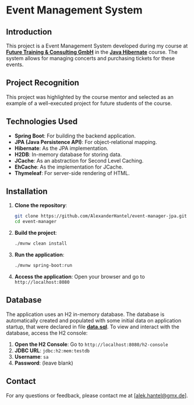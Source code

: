 # Event Management System

## Introduction

This project is a Event Management System developed during my course at [**Future Training & Consulting GmbH**](https://www.futuretrainings.com/) 
in the [**Java Hibernate**](https://www.futuretrainings.com/trainings/arbeitssuchende/programmierung/programmiersprachen/ls23.220/java-hibernate/) course. 
The system allows for managing concerts and purchasing tickets for these events.

## Project Recognition

This project was highlighted by the course mentor and selected as an example of a well-executed project for future students of the course.

## Technologies Used

- **Spring Boot**: For building the backend application.
- **JPA (Java Persistence API)**: For object-relational mapping.
- **Hibernate**: As the JPA implementation.
- **H2DB**: In-memory database for storing data.
- **JCache**: As an abstraction for Second Level Caching.
- **EhCache**: As the implementation for JCache.
- **Thymeleaf**: For server-side rendering of HTML.

## Installation

1. **Clone the repository**:
    ```bash
    git clone https://github.com/AlexanderHantel/event-manager-jpa.git
    cd event-manager
    ```

2. **Build the project**:
    ```bash
    ./mvnw clean install
    ```

3. **Run the application**:
    ```bash
    ./mvnw spring-boot:run
    ```

4. **Access the application**:
    Open your browser and go to `http://localhost:8080`

## Database

The application uses an H2 in-memory database. The database is automatically created and populated with some initial data on application startup, that were declared in file [**data.sql**](https://github.com/AlexanderHantel/event-manager/blob/master/src/main/resources/data.sql). 
To view and interact with the database, access the H2 console:

1. **Open the H2 Console**: Go to `http://localhost:8080/h2-console`
2. **JDBC URL**: `jdbc:h2:mem:testdb`
3. **Username**: `sa`
4. **Password**: (leave blank)

## Contact

For any questions or feedback, please contact me at [alek.hantel@gmx.de].

